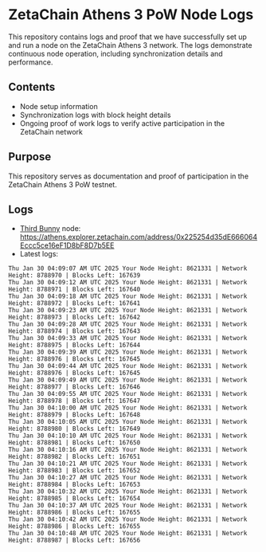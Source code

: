 # ZetaChain Athens 3 PoW Node Logs
This repository contains logs and proof that we have successfully set up and run a node on the ZetaChain Athens 3 network. The logs demonstrate continuous node operation, including synchronization details and performance.

## Contents
- Node setup information
- Synchronization logs with block height details
- Ongoing proof of work logs to verify active participation in the ZetaChain network

## Purpose
This repository serves as documentation and proof of participation in the ZetaChain Athens 3 PoW testnet.

## Logs

- [Third Bunny](https://thirdbunny.xyz/) node: https://athens.explorer.zetachain.com/address/0x225254d35dE666064Eccc5ce16eF1D8bF8D7b5EE
- Latest logs:
```
Thu Jan 30 04:09:07 AM UTC 2025 Your Node Height: 8621331 | Network Height: 8788970 | Blocks Left: 167639
Thu Jan 30 04:09:12 AM UTC 2025 Your Node Height: 8621331 | Network Height: 8788971 | Blocks Left: 167640
Thu Jan 30 04:09:18 AM UTC 2025 Your Node Height: 8621331 | Network Height: 8788972 | Blocks Left: 167641
Thu Jan 30 04:09:23 AM UTC 2025 Your Node Height: 8621331 | Network Height: 8788973 | Blocks Left: 167642
Thu Jan 30 04:09:28 AM UTC 2025 Your Node Height: 8621331 | Network Height: 8788974 | Blocks Left: 167643
Thu Jan 30 04:09:33 AM UTC 2025 Your Node Height: 8621331 | Network Height: 8788975 | Blocks Left: 167644
Thu Jan 30 04:09:39 AM UTC 2025 Your Node Height: 8621331 | Network Height: 8788976 | Blocks Left: 167645
Thu Jan 30 04:09:44 AM UTC 2025 Your Node Height: 8621331 | Network Height: 8788976 | Blocks Left: 167645
Thu Jan 30 04:09:49 AM UTC 2025 Your Node Height: 8621331 | Network Height: 8788977 | Blocks Left: 167646
Thu Jan 30 04:09:55 AM UTC 2025 Your Node Height: 8621331 | Network Height: 8788978 | Blocks Left: 167647
Thu Jan 30 04:10:00 AM UTC 2025 Your Node Height: 8621331 | Network Height: 8788979 | Blocks Left: 167648
Thu Jan 30 04:10:05 AM UTC 2025 Your Node Height: 8621331 | Network Height: 8788980 | Blocks Left: 167649
Thu Jan 30 04:10:10 AM UTC 2025 Your Node Height: 8621331 | Network Height: 8788981 | Blocks Left: 167650
Thu Jan 30 04:10:16 AM UTC 2025 Your Node Height: 8621331 | Network Height: 8788982 | Blocks Left: 167651
Thu Jan 30 04:10:21 AM UTC 2025 Your Node Height: 8621331 | Network Height: 8788983 | Blocks Left: 167652
Thu Jan 30 04:10:27 AM UTC 2025 Your Node Height: 8621331 | Network Height: 8788984 | Blocks Left: 167653
Thu Jan 30 04:10:32 AM UTC 2025 Your Node Height: 8621331 | Network Height: 8788985 | Blocks Left: 167654
Thu Jan 30 04:10:37 AM UTC 2025 Your Node Height: 8621331 | Network Height: 8788986 | Blocks Left: 167655
Thu Jan 30 04:10:42 AM UTC 2025 Your Node Height: 8621331 | Network Height: 8788986 | Blocks Left: 167655
Thu Jan 30 04:10:48 AM UTC 2025 Your Node Height: 8621331 | Network Height: 8788987 | Blocks Left: 167656
```
